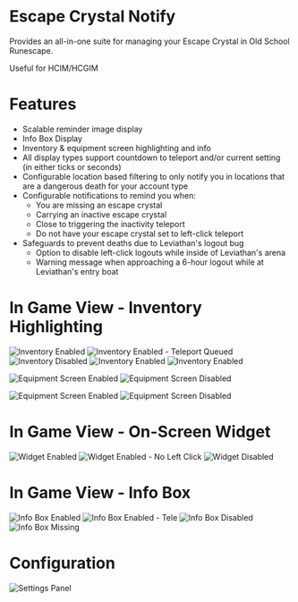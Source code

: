 # Escape Crystal Notify
Provides an all-in-one suite for managing your Escape Crystal in Old School Runescape. 

Useful for HCIM/HCGIM

# Features
- Scalable reminder image display
- Info Box Display
- Inventory & equipment screen highlighting and info
- All display types support countdown to teleport and/or current setting (in either ticks or seconds)
- Configurable location based filtering to only notify you in locations that are a dangerous death for your account type
- Configurable notifications to remind you when:
  - You are missing an escape crystal
  - Carrying an inactive escape crystal
  - Close to triggering the inactivity teleport
  - Do not have your escape crystal set to left-click teleport
- Safeguards to prevent deaths due to Leviathan's logout bug
  - Option to disable left-click logouts while inside of Leviathan's arena
  - Warning message when approaching a 6-hour logout while at Leviathan's entry boat

# In Game View - Inventory Highlighting
![Inventory Enabled](./resources/images/inventory-enabled-model-fill.png) ![Inventory Enabled - Teleport Queued](./resources/images/inventory-enabled-model-fill-tele.png) ![Inventory Disabled](./resources/images/inventory-disabled-model-fill.png) ![Inventory Enabled](./resources/images/inventory-enabled-background-fill.png) ![Inventory Enabled](./resources/images/inventory-enabled-background-fill-tele.png)

![Equipment Screen Enabled](./resources/images/equipment-screen-enabled-model-fill.png) ![Equipment Screen Disabled](./resources/images/equipment-screen-disabled-model-fill.png)

![Equipment Screen Enabled](./resources/images/equipment-screen-enabled-background-fill.png) ![Equipment Screen Disabled](./resources/images/equipment-screen-disabled-background-fill.png)

# In Game View - On-Screen Widget
![Widget Enabled](./resources/images/widget-enabled.png) ![Widget Enabled - No Left Click](./resources/images/widget-enabled-no-left-click.png) ![Widget Disabled](./resources/images/widget-disabled.png)

# In Game View - Info Box
![Info Box Enabled](./resources/images/info-box-enabled.png) ![Info Box Enabled - Tele](./resources/images/info-box-enabled-tele.png) ![Info Box Disabled](./resources/images/info-box-disabled.png) ![Info Box Missing](./resources/images/info-box-missing.png)

# Configuration
![Settings Panel](./resources/images/settings.png)
